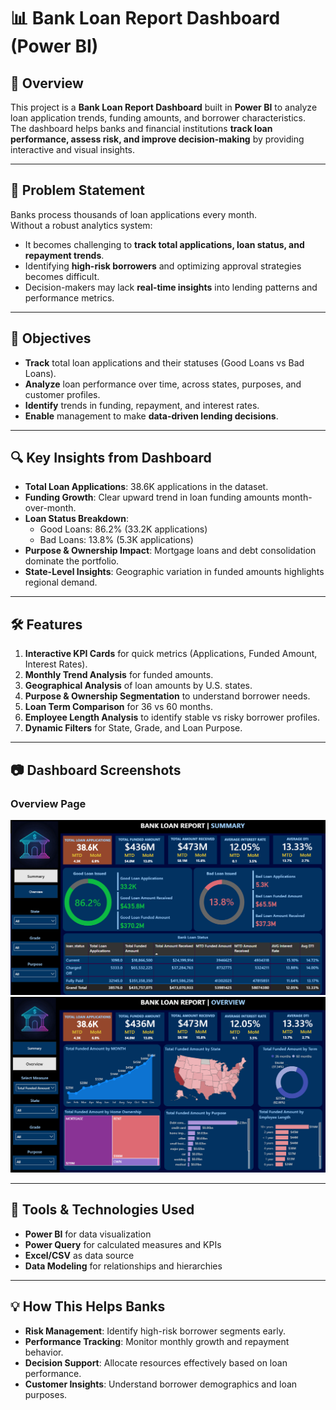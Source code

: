 # 📊 Bank Loan Report Dashboard (Power BI)

## 📌 Overview
This project is a **Bank Loan Report Dashboard** built in **Power BI** to analyze loan application trends, funding amounts, and borrower characteristics.  
The dashboard helps banks and financial institutions **track loan performance, assess risk, and improve decision-making** by providing interactive and visual insights.  

---

## 🚨 Problem Statement
Banks process thousands of loan applications every month.  
Without a robust analytics system:
- It becomes challenging to **track total applications, loan status, and repayment trends**.
- Identifying **high-risk borrowers** and optimizing approval strategies becomes difficult.
- Decision-makers may lack **real-time insights** into lending patterns and performance metrics.

---

## 🎯 Objectives
- **Track** total loan applications and their statuses (Good Loans vs Bad Loans).
- **Analyze** loan performance over time, across states, purposes, and customer profiles.
- **Identify** trends in funding, repayment, and interest rates.
- **Enable** management to make **data-driven lending decisions**.

---

## 🔍 Key Insights from Dashboard
- **Total Loan Applications**: 38.6K applications in the dataset.
- **Funding Growth**: Clear upward trend in loan funding amounts month-over-month.
- **Loan Status Breakdown**:  
  - Good Loans: 86.2% (33.2K applications)  
  - Bad Loans: 13.8% (5.3K applications)
- **Purpose & Ownership Impact**: Mortgage loans and debt consolidation dominate the portfolio.
- **State-Level Insights**: Geographic variation in funded amounts highlights regional demand.

---

## 🛠 Features
1. **Interactive KPI Cards** for quick metrics (Applications, Funded Amount, Interest Rates).
2. **Monthly Trend Analysis** for funded amounts.
3. **Geographical Analysis** of loan amounts by U.S. states.
4. **Purpose & Ownership Segmentation** to understand borrower needs.
5. **Loan Term Comparison** for 36 vs 60 months.
6. **Employee Length Analysis** to identify stable vs risky borrower profiles.
7. **Dynamic Filters** for State, Grade, and Loan Purpose.

---

## 📷 Dashboard Screenshots

### Overview Page
![Summary Page](bank_db1.png)
![Overview Page](bank_db2.png)

---

## 📌 Tools & Technologies Used
- **Power BI** for data visualization
- **Power Query** for calculated measures and KPIs
- **Excel/CSV** as data source
- **Data Modeling** for relationships and hierarchies

---

## 💡 How This Helps Banks
- **Risk Management**: Identify high-risk borrower segments early.
- **Performance Tracking**: Monitor monthly growth and repayment behavior.
- **Decision Support**: Allocate resources effectively based on loan performance.
- **Customer Insights**: Understand borrower demographics and loan purposes.

